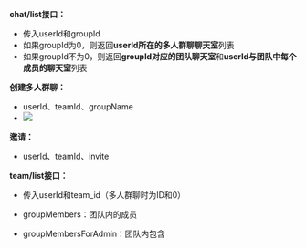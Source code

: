 **chat/list接口：**

- 传入userId和groupId
- 如果groupId为0，则返回**userId所在的多人群聊聊天室**列表
- 如果groupId不为0，则返回**groupId对应的团队聊天室**和**userId与团队中每个成员的聊天室**列表

**创建多人群聊：**

- userId、teamId、groupName
- ![](https://fuss10.elemecdn.com/8/27/f01c15bb73e1ef3793e64e6b7bbccjpeg.jpeg)

**邀请：**

- userId、teamId、invite

**team/list接口：**

- 传入userId和team_id（多人群聊时为ID和0）







- groupMembers：团队内的成员
- groupMembersForAdmin：团队内包含

